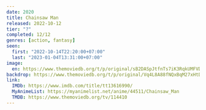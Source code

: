 ```yaml
---
date: 2020
title: Chainsaw Man
released: 2022-10-12
tier: "?"
completed: 12/12
genres: [action, fantasy]
seen:
  first: "2022-10-14T22:20:00+07:00"
  last: "2023-01-04T13:31:00+07:00"
image:
  en: https://www.themoviedb.org/t/p/original/sB2DASpJtfnTs7iK3RqkUMFVDEa.jpg
backdrop: https://www.themoviedb.org/t/p/original/Vq4L8A88fNQxBqM27xHtDi4DrL.jpg
link:
  IMDb: https://www.imdb.com/title/tt13616990/
  MyAnimeList: https://myanimelist.net/anime/44511/Chainsaw_Man
  TMDB: https://www.themoviedb.org/tv/114410
---
```

